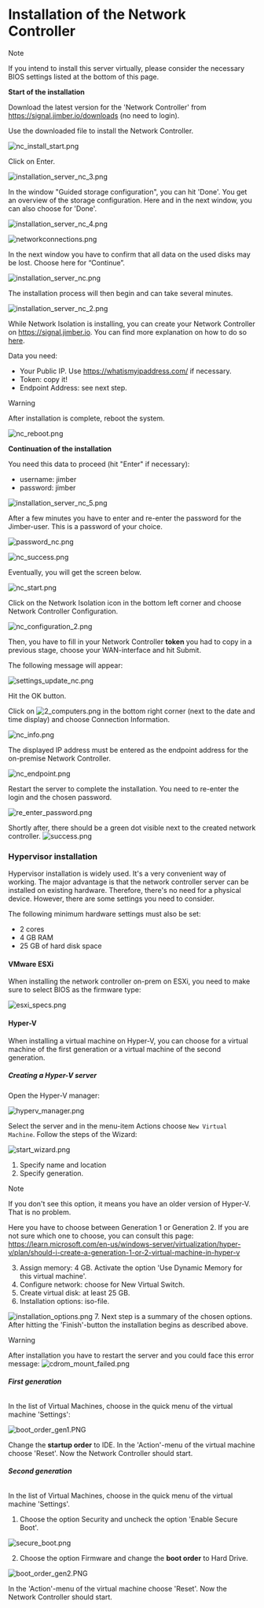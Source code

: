# Installation of the Network Controller

> [!Note]
> If you intend to install this server virtually, please consider the necessary BIOS settings listed at the bottom of this page.


**Start of the installation**

Download the latest version for the 'Network Controller' from https://signal.jimber.io/downloads (no need to login).

Use the downloaded file to install the Network Controller. 

![nc_install_start.png](/nc_install_start.png ':size=500')

Click on Enter.

![installation_server_nc_3.png](/installation_server_nc_3.png ':size=500')

In the window "Guided storage configuration", you can hit 'Done'. You get an overview of the storage configuration. Here and in the next window, you can also choose for 'Done'. 

![installation_server_nc_4.png](/installation_server_nc_4.png ':size=500')


![networkconnections.png](/networkconnections.png ':size=500')



<!-- Then you will see a window with the message “Confirm destructive action”. This is a warning that all data on the used disks will be lost. Only in case of starting this process by mistake, you can choose here for “Continue”. -->

In the next window you have to confirm that all data on the used disks may be lost. Choose here for “Continue”. 

![installation_server_nc.png](/installation_server_nc.png ':size=500')

The installation process will then begin and can take several minutes.

![installation_server_nc_2.png](/installation_server_nc_2.png ':size=500')

While Network Isolation is installing,  you can create your Network Controller on https://signal.jimber.io.  You can find more explanation on how to do so [here](https://docs.jimber.io/#/./devices/networkcontrollers/networkcontrollers).

Data you need:
- Your Public IP. Use https://whatismyipaddress.com/ if necessary. 
- Token: copy it!
- Endpoint Address: see next step.

> [!Warning]
> After installation is complete, reboot the system.

![nc_reboot.png](/nc_reboot.png ':size=500')

**Continuation of the installation**

You need this data to proceed (hit "Enter" if necessary):
- username: jimber
- password: jimber


![installation_server_nc_5.png](/installation_server_nc_5.png ':size=500')

<!-- Now, you get the message “Welcome to Jimber NC”.

![welcome_to_jimber_nc.png](/welcome_to_jimber_nc.png ':size=500')
Choose the second option: “Configure Network Controller” and enter the name of your company. 

Attention, this data is case-sensitive.  -->

After a few minutes you have to enter and re-enter the password for the Jimber-user. This is a password of your choice.

![password_nc.png](/password_nc.png ':size=300')

![nc_success.png](/nc_success.png ':size=300')

Eventually, you will get the screen below.

![nc_start.png](/nc_start.png ':size=500')

Click on the Network Isolation icon in the bottom left corner and choose Network Controller Configuration.

![nc_configuration_2.png](/nc_configuration_2.png ':size=500')


Then, you have to fill in your Network Controller **token** you had to copy in a previous stage, choose your WAN-interface and hit Submit.

The following message will appear:

![settings_update_nc.png](/settings_update_nc.png ':size=300')

Hit the OK button. 

<!-- ![nc_settings_updated.png](/nc_settings_updated.png ':size=400') -->

Click on ![2_computers.png](/2_computers.png ':size=50') in the bottom right corner (next to the date and time display) and choose Connection Information.


![nc_info.png](/nc_info.png ':size=500')

The displayed IP address must be entered as the endpoint address for the on-premise Network Controller. 
 
![nc_endpoint.png](/nc_endpoint.png ':size=500')

Restart the server to complete the installation. You need to re-enter the login and the chosen password.

![re_enter_password.png](re_enter_password.png ':size=500')

Shortly after, there should be a green dot visible next to the created network controller.
![success.png](success.png ':size=500')

### Hypervisor installation

Hypervisor installation is widely used. It's a very convenient way of working. The major advantage is that the network controller server can be installed on existing hardware. Therefore, there's no need for a physical device. However, there are some settings you need to consider.

The following minimum hardware settings must also be set:    
  - 2 cores
  - 4 GB RAM
  - 25 GB of hard disk space
   

#### VMware ESXi

When installing the network controller on-prem on ESXi, you need to make sure to select BIOS as the firmware type:


![esxi_specs.png](esxi_specs.png ':size=700')


#### Hyper-V

When installing a virtual machine on Hyper-V, you can choose for a virtual machine of the first generation or a virtual machine of the second generation.

##### Creating a Hyper-V server

Open the Hyper-V manager:

![hyperv_manager.png](hyperv_manager.png ':size=500')


Select the server and in the menu-item Actions choose `New Virtual Machine`. Follow the steps of the Wizard:

![start_wizard.png](start_wizard.png ':size=500')


1. Specify name and location
2. Specify generation. 
> [!Note]
> If you don't see this option, it means you have an older version of Hyper-V. That is no problem.

Here you have to choose between Generation 1 or Generation 2. If you are not sure which one to choose, you can consult this page: https://learn.microsoft.com/en-us/windows-server/virtualization/hyper-v/plan/should-i-create-a-generation-1-or-2-virtual-machine-in-hyper-v 

3. Assign memory: 4 GB. Activate the option 'Use Dynamic Memory for this virtual machine'.
4. Configure network: choose for New Virtual Switch.
5. Create virtual disk: at least 25 GB.
6. Installation options: iso-file.

![installation_options.png](installation_options.png ':size=500')
7. Next step is a summary of the chosen options. After hitting the 'Finish'-button the installation begins as described above.

> [!Warning]
> After installation you have to restart the server and you could face this error message:
>![cdrom_mount_failed.png](cdrom_mount_failed.png ':size=500')



<!-- tabs:start -->



###### **First generation**

In the list of Virtual Machines, choose in the quick menu of the virtual machine 'Settings':

![boot_order_gen1.PNG](boot_order_gen1.PNG ':size=500')

Change the **startup order** to IDE. In the 'Action'-menu of the virtual machine choose 'Reset'. 
Now the Network Controller should start.  

 
###### **Second generation**

In the list of Virtual Machines, choose in the quick menu of the virtual machine 'Settings'.

1. Choose the option Security and  uncheck the option 'Enable Secure Boot'.

![secure_boot.png](secure_boot.png ':size=500')


2. Choose the option Firmware and change the **boot order** to Hard Drive. 

![boot_order_gen2.PNG](boot_order_gen2.PNG ':size=500')

In the 'Action'-menu of the virtual machine choose 'Reset'. 
Now the Network Controller should start.  

<!-- tabs:end -->